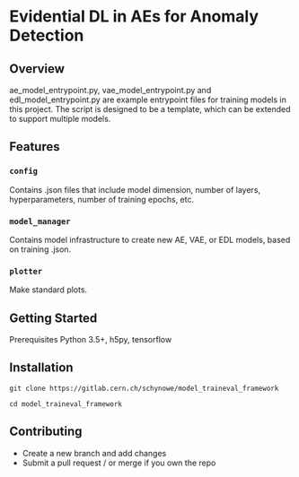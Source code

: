# Evidential DL in AEs for Anomaly Detection

## Overview
ae_model_entrypoint.py, vae_model_entrypoint.py and edl_model_entrypoint.py are example entrypoint files  for training models in this project. The script is designed to be a template, which can be extended to support multiple models. 


## Features

### `config`
Contains .json files that include model dimension, number of layers, hyperparameters, number of training epochs, etc. 

### `model_manager`
Contains model infrastructure to create new AE, VAE, or EDL models, based on training .json.

### `plotter`
Make standard plots.

## Getting Started
Prerequisites
Python 3.5+, h5py, tensorflow 

## Installation
```
git clone https://gitlab.cern.ch/schynowe/model_traineval_framework

cd model_traineval_framework
```

## Contributing
- Create a new branch and add changes
- Submit a pull request / or merge if you own the repo
